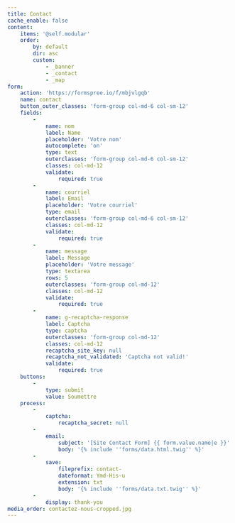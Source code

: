 ```yaml
---
title: Contact
cache_enable: false
content:
    items: '@self.modular'
    order:
        by: default
        dir: asc
        custom:
            - _banner
            - _contact
            - _map
form:
    action: 'https://formspree.io/f/mbjvlgqb'
    name: contact
    button_outer_classes: 'form-group col-md-6 col-sm-12'
    fields:
        -
            name: nom
            label: Name
            placeholder: 'Votre nom'
            autocomplete: 'on'
            type: text
            outerclasses: 'form-group col-md-6 col-sm-12'
            classes: col-md-12
            validate:
                required: true
        -
            name: courriel
            label: Email
            placeholder: 'Votre courriel'
            type: email
            outerclasses: 'form-group col-md-6 col-sm-12'
            classes: col-md-12
            validate:
                required: true
        -
            name: message
            label: Message
            placeholder: 'Votre message'
            type: textarea
            rows: 5
            outerclasses: 'form-group col-md-12'
            classes: col-md-12
            validate:
                required: true
        -
            name: g-recaptcha-response
            label: Captcha
            type: captcha
            outerclasses: 'form-group col-md-12'
            classes: col-md-12
            recaptcha_site_key: null
            recaptcha_not_validated: 'Captcha not valid!'
            validate:
                required: true
    buttons:
        -
            type: submit
            value: Soumettre
    process:
        -
            captcha:
                recaptcha_secret: null
        -
            email:
                subject: '[Site Contact Form] {{ form.value.name|e }}'
                body: '{% include ''forms/data.html.twig'' %}'
        -
            save:
                fileprefix: contact-
                dateformat: Ymd-His-u
                extension: txt
                body: '{% include ''forms/data.txt.twig'' %}'
        -
            display: thank-you
media_order: contactez-nous-cropped.jpg
---
```


